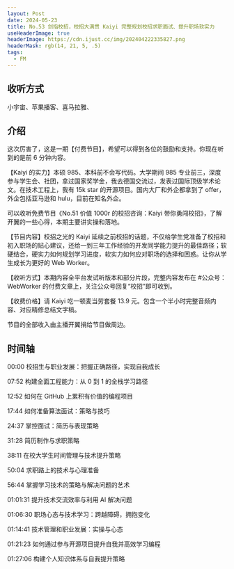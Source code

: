```yaml
---
layout: Post
date: 2024-05-23
title: No.53 剑指校招，校招大满贯 Kaiyi 完整规划校招求职面试、提升职场软实力
useHeaderImage: true
headerImage: https://cdn.ijust.cc/img/202404222335827.png
headerMask: rgb(14, 21, 5, .5)
tags:
  - FM
---
```


## 收听方式

小宇宙、苹果播客、喜马拉雅、

## 介绍

这次厉害了，这是一期【付费节目】，希望可以得到各位的鼓励和支持。你现在听到的是前 6 分钟内容。

【Kaiyi 的实力】本硕 985、本科前不会写代码。大学期间 985 专业前三，深度参与学生会、社团，拿过国家奖学金，我去德国交流过，发表过国际顶级学术论文。在技术工程上，我有 15k star 的开源项目。国内大厂和外企都拿到了 offer，外企包括亚马逊和 hulu，目前在知名外企。

可以收听免费节目《No.51 价值 1000r 的校招咨询：Kaiyi 带你勇闯校招》，了解开翼的一些心得，本期主要讲实操和落地。

【节目内容】校招之光的 Kaiyi 延续之前校招的话题，不仅给学生党准备了校招和初入职场的贴心建议，还给一到三年工作经验的开发同学能力提升的最佳路径；软硬结合，硬实力如何规划学习进度，软实力如何应对职场的选择和困惑。让你从学生成长为更好的 Web Worker。

【收听方式】本期内容全平台发试听版本和部分片段，完整内容发布在 #公众号：WebWorker 的付费文章上，关注公众号回复“校招”即可收到。

【收费价格】请 Kaiyi 吃一顿麦当劳套餐 13.9 元。包含一个半小时完整音频内容、对应精修总结文字稿。

节目的全部收入由主播开翼捐给节目做周边。

## 时间轴

00:00 校招生与职业发展：把握正确路径，实现自我成长

07:52 构建全面工程能力：从 0 到 1 的全栈学习路径

12:52 如何在 GitHub 上累积有价值的编程项目

17:44 如何准备算法面试：策略与技巧

24:37 掌控面试：简历与表现策略

31:28 简历制作与求职策略

38:11 在校大学生时间管理与技术提升策略

50:04 求职路上的技术与心理准备

56:44 掌握学习技术的策略与解决问题的艺术

01:01:31 提升技术交流效率与利用 AI 解决问题

01:06:30 职场心态与技术学习：跨越障碍，拥抱变化

01:14:41 技术管理和职业发展：实操与心态

01:21:23 如何通过参与开源项目提升自我并高效学习编程

01:27:06 构建个人知识体系与自我提升策略
